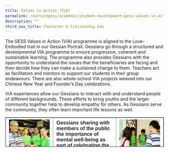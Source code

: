 ```yaml
---
title: Values in Action (TLK)
permalink: /nurturegess/academic/student-development/gess-values-in-action/
description: ""
third_nav_title: Character & Citizenship Edu
---
```



The GESS Values in Action (VIA) programme is aligned to the Love-Embodied trait in our Gessian Portrait. Gessians go through a structured and developmental VIA programme to ensure progressive, coherent and sustainable learning. The programme also provides Gessians with the opportunity to understand the issues that the beneficiaries are facing and then decide how they can make a sustained change to them. Teachers act as facilitators and mentors to support our students in their group endeavours. There are also whole-school VIA projects weaved into our Chinese New Year and Founder’s Day celebrations.

ViA experiences allow our Gessians to interact with and understand people of different backgrounds. These efforts to bring youths and the larger community together help to develop empathy for others. As Gessians serve the community, they often learn important life lessons as well.

<table border="1" width="823" style="box-sizing: inherit; border-collapse: collapse; border-spacing: 0px; max-width: 100%; color: rgb(34, 34, 34); font-family: &quot;Source Sans Pro&quot;, sans-serif; font-size: 16px; font-style: normal; font-variant-ligatures: normal; font-variant-caps: normal; font-weight: 400; letter-spacing: normal; orphans: 2; text-align: start; text-transform: none; white-space: normal; widows: 2; word-spacing: 0px; -webkit-text-stroke-width: 0px; background-color: rgb(255, 255, 255); text-decoration-thickness: initial; text-decoration-style: initial; text-decoration-color: initial; height: 92px;"><tbody style="box-sizing: inherit;"><tr style="box-sizing: inherit; background: rgb(255, 255, 255);"><td style="box-sizing: inherit; padding: 5px 10px; width: 267px;"><a href="/images/ViA-Pic-1-150x150.jpeg" target="_blank" rel="noopener" style="box-sizing: inherit; background-color: transparent; transition: all 0.25s ease-in-out 0s; color: rgb(241, 174, 22); text-decoration: underline;"><img class="aligncenter wp-image-18420 size-thumbnail" src="/images/ViA-Pic-1-150x150.jpeg" alt="Via Pic 1" width="150" height="150" style="box-sizing: inherit; border: 0px; vertical-align: middle; max-width: 100%; height: auto; margin: auto; display: block; clear: both;"></a></td><td style="box-sizing: inherit; padding: 5px 10px; width: 267px;"><strong style="box-sizing: inherit; font-weight: bold;">Gessians sharing with members of the public the importance of mental well-being as part of celebrating the school’s Founder’s Day.</strong></td><td style="box-sizing: inherit; padding: 5px 10px; width: 267px;"><a href="/images/ViA-Pic-2-150x150.jpeg" target="_blank" rel="noopener" style="box-sizing: inherit; background-color: transparent; transition: all 0.25s ease-in-out 0s; color: rgb(241, 174, 22); text-decoration: underline;"><img class="aligncenter wp-image-18421 size-thumbnail" src="/images/ViA-Pic-2-150x150.jpeg" alt="Via Pic 2" width="150" height="150" style="box-sizing: inherit; border: 0px; vertical-align: middle; max-width: 100%; height: auto; margin: auto; display: block; clear: both;"></a></td></tr><tr style="box-sizing: inherit; background: rgb(230, 230, 230);"><td style="box-sizing: inherit; padding: 5px 10px; width: 267px;"><a href="/images/ViA-Pic-3-150x150.jpeg" target="_blank" rel="noopener" style="box-sizing: inherit; background-color: transparent; transition: all 0.25s ease-in-out 0s; color: rgb(241, 174, 22); text-decoration: underline;"><img class="aligncenter wp-image-18422 size-thumbnail" src="/images/ViA-Pic-3-150x150.jpeg" alt="Via Pic 3" width="150" height="150" style="box-sizing: inherit; border: 0px; vertical-align: middle; max-width: 100%; height: auto; margin: auto; display: block; clear: both;"></a></td><td style="box-sizing: inherit; padding: 5px 10px; width: 267px;"><strong style="box-sizing: inherit; font-weight: bold;">Gessians interacting with seniors from Thye Hua Kwan Seniors Activity Centre through games.</strong></td><td style="box-sizing: inherit; padding: 5px 10px; width: 267px;"><a href="/images/ViA-Pic-4-150x150.jpeg" target="_blank" rel="noopener" style="box-sizing: inherit; background-color: transparent; transition: all 0.25s ease-in-out 0s; color: rgb(241, 174, 22); text-decoration: underline;"><img class="aligncenter wp-image-18424 size-thumbnail" src="/images/ViA-Pic-4-150x150.jpeg" alt="Via Pic 4" width="150" height="150" style="box-sizing: inherit; border: 0px; vertical-align: middle; max-width: 100%; height: auto; margin: auto; display: block; clear: both;"></a></td></tr><tr style="box-sizing: inherit; background: rgb(255, 255, 255);"><td style="box-sizing: inherit; padding: 5px 10px; width: 267px;"><a href="/images/ViA-Pic-5-150x150.jpeg" target="_blank" rel="noopener" style="box-sizing: inherit; background-color: transparent; transition: all 0.25s ease-in-out 0s; color: rgb(241, 174, 22); text-decoration: underline;"><img class="aligncenter wp-image-18425 size-thumbnail" src="/images/ViA-Pic-5-150x150.jpeg" alt="Via Pic 5" width="150" height="150" style="box-sizing: inherit; border: 0px; vertical-align: middle; max-width: 100%; height: auto; margin: auto; display: block; clear: both;"></a></td><td style="box-sizing: inherit; padding: 5px 10px; width: 267px;"><strong style="box-sizing: inherit; font-weight: bold;">Gessians volunteering in the noteworthy NTUC ‘Share-A-Textbook’ project to sort used textbooks into various categories for collection and distribution.</strong></td><td style="box-sizing: inherit; padding: 5px 10px; width: 267px;"><a href="/images/ViA-Pic-6-150x150.jpeg" target="_blank" rel="noopener" style="box-sizing: inherit; background-color: transparent; transition: all 0.25s ease-in-out 0s; color: rgb(241, 174, 22); text-decoration: underline;"><img class="aligncenter wp-image-18426 size-thumbnail" src="/images/ViA-Pic-6-150x150.jpeg" alt="Via Pic 6" width="150" height="150" style="box-sizing: inherit; border: 0px; vertical-align: middle; max-width: 100%; height: auto; margin: auto; display: block; clear: both;"></a></td></tr></tbody></table>
